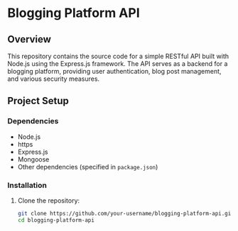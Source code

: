 # Blogging Platform API

## Overview

This repository contains the source code for a simple RESTful API built with Node.js using the Express.js framework. The API serves as a backend for a blogging platform, providing user authentication, blog post management, and various security measures.

## Project Setup

### Dependencies

- Node.js
- https
- Express.js
- Mongoose
- Other dependencies (specified in `package.json`)

### Installation

1. Clone the repository:

   ```bash
   git clone https://github.com/your-username/blogging-platform-api.git
   cd blogging-platform-api
   ```
   

   
